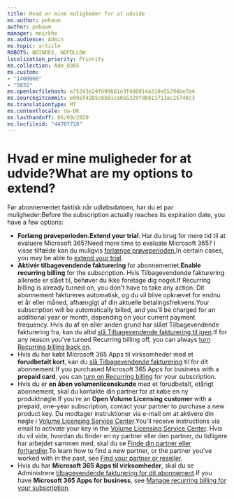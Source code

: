 ```yaml
---
title: Hvad er mine muligheder for at udvide
ms.author: pebaum
author: pebaum
manager: mnirkhe
ms.audience: Admin
ms.topic: article
ROBOTS: NOINDEX, NOFOLLOW
localization_priority: Priority
ms.collection: Adm_O365
ms.custom:
- "1400006"
- "5832"
ms.openlocfilehash: e75243e24f609601e3f4d0014a318a55294be7a4
ms.sourcegitcommit: e09af4285c6b81ca0a5320fdb811713ac25748c3
ms.translationtype: MT
ms.contentlocale: da-DK
ms.lasthandoff: 06/09/2020
ms.locfileid: "44707728"
---
```

# <a name="what-are-my-options-to-extend"></a><span data-ttu-id="1a0c2-102">Hvad er mine muligheder for at udvide?</span><span class="sxs-lookup"><span data-stu-id="1a0c2-102">What are my options to extend?</span></span>

<span data-ttu-id="1a0c2-103">Før abonnementet faktisk når udløbsdatoen, har du et par muligheder:</span><span class="sxs-lookup"><span data-stu-id="1a0c2-103">Before the subscription actually reaches its expiration date, you have a few options:</span></span>

- <span data-ttu-id="1a0c2-104">**Forlæng prøveperioden.**</span><span class="sxs-lookup"><span data-stu-id="1a0c2-104">**Extend your trial**.</span></span>  <span data-ttu-id="1a0c2-105">Har du brug for mere tid til at evaluere Microsoft 365?</span><span class="sxs-lookup"><span data-stu-id="1a0c2-105">Need more time to evaluate Microsoft 365?</span></span> <span data-ttu-id="1a0c2-106">I visse tilfælde kan du muligvis [forlænge prøveperioden.](https://docs.microsoft.com/microsoft-365/commerce/extend-your-trial?view=o365-worldwide)</span><span class="sxs-lookup"><span data-stu-id="1a0c2-106">In certain cases, you may be able to  [extend your trial](https://docs.microsoft.com/microsoft-365/commerce/extend-your-trial?view=o365-worldwide).</span></span>  
- <span data-ttu-id="1a0c2-107">**Aktivér tilbagevendende fakturering** for abonnementet.</span><span class="sxs-lookup"><span data-stu-id="1a0c2-107">**Enable recurring billing** for the subscription.</span></span> <span data-ttu-id="1a0c2-108">Hvis Tilbagevendende fakturering allerede er slået til, behøver du ikke foretage dig noget.</span><span class="sxs-lookup"><span data-stu-id="1a0c2-108">If Recurring billing is already turned on, you don't have to take any action.</span></span> <span data-ttu-id="1a0c2-109">Dit abonnement faktureres automatisk, og du vil blive opkrævet for endnu et år eller måned, afhængigt af din aktuelle betalingsfrekvens.</span><span class="sxs-lookup"><span data-stu-id="1a0c2-109">Your subscription will be automatically billed, and you'll be charged for an additional year or month, depending on your current payment frequency.</span></span> <span data-ttu-id="1a0c2-110">Hvis du af en eller anden grund har slået Tilbagevendende fakturering fra, kan du altid [slå Tilbagevendende fakturering til igen](https://docs.microsoft.com/microsoft-365/commerce/subscriptions/renew-your-subscription?view=o365-worldwide).</span><span class="sxs-lookup"><span data-stu-id="1a0c2-110">If for any reason you've turned Recurring billing off, you can always  [turn Recurring billing back on](https://docs.microsoft.com/microsoft-365/commerce/subscriptions/renew-your-subscription?view=o365-worldwide).</span></span>
- <span data-ttu-id="1a0c2-111">Hvis du har købt Microsoft 365 Apps til virksomheder med et **forudbetalt kort**, kan du [slå Tilbagevendende fakturering](https://docs.microsoft.com/microsoft-365/commerce/subscriptions/renew-your-subscription?view=o365-worldwide) til for dit abonnement.</span><span class="sxs-lookup"><span data-stu-id="1a0c2-111">If you purchased Microsoft 365 Apps for business with a  **prepaid card**, you can  [turn on Recurring billing](https://docs.microsoft.com/microsoft-365/commerce/subscriptions/renew-your-subscription?view=o365-worldwide)  for your subscription.</span></span>
- <span data-ttu-id="1a0c2-112">Hvis du er **en åben volumenlicenskunde** med et forudbetalt, etårigt abonnement, skal du kontakte din partner for at købe en ny produktnøgle.</span><span class="sxs-lookup"><span data-stu-id="1a0c2-112">If you're an  **Open Volume Licensing customer**  with a prepaid, one-year subscription, contact your partner to purchase a new product key.</span></span> <span data-ttu-id="1a0c2-113">Du modtager instruktioner via e-mail om at aktivere din nøgle i [Volume Licensing Service Center](https://go.microsoft.com/fwlink/p/?LinkID=282016).</span><span class="sxs-lookup"><span data-stu-id="1a0c2-113">You'll receive instructions via email to activate your key in the  [Volume Licensing Service Center](https://go.microsoft.com/fwlink/p/?LinkID=282016).</span></span> <span data-ttu-id="1a0c2-114">Hvis du vil vide, hvordan du finder en ny partner eller den partner, du tidligere har arbejdet sammen med, skal du se [Finde din partner eller forhandler](https://docs.microsoft.com/microsoft-365/admin/manage/find-your-partner-or-reseller?view=o365-worldwide).</span><span class="sxs-lookup"><span data-stu-id="1a0c2-114">To learn how to find a new partner, or the partner you've worked with in the past, see  [Find your partner or reseller](https://docs.microsoft.com/microsoft-365/admin/manage/find-your-partner-or-reseller?view=o365-worldwide).</span></span>
- <span data-ttu-id="1a0c2-115">Hvis du har **Microsoft 365 Apps til virksomheder**, skal du se Administrere [tilbagevendende fakturering for dit abonnement](https://docs.microsoft.com/microsoft-365/commerce/subscriptions/renew-your-subscription?view=o365-worldwide).</span><span class="sxs-lookup"><span data-stu-id="1a0c2-115">If you have  **Microsoft 365 Apps for business**, see  [Manage recurring billing for your subscription](https://docs.microsoft.com/microsoft-365/commerce/subscriptions/renew-your-subscription?view=o365-worldwide).</span></span>
